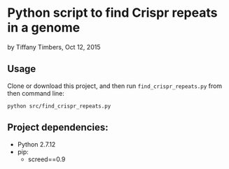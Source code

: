 # Python script to find Crispr repeats in a genome
by Tiffany Timbers, Oct 12, 2015

## Usage
Clone or download this project, and then run `find_crispr_repeats.py` from then
command line:

```
python src/find_crispr_repeats.py
```

## Project dependencies:
- Python 2.7.12
- pip:
  - screed==0.9
